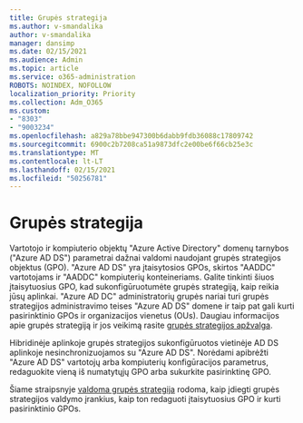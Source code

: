 ```yaml
---
title: Grupės strategija
ms.author: v-smandalika
author: v-smandalika
manager: dansimp
ms.date: 02/15/2021
ms.audience: Admin
ms.topic: article
ms.service: o365-administration
ROBOTS: NOINDEX, NOFOLLOW
localization_priority: Priority
ms.collection: Adm_O365
ms.custom:
- "8303"
- "9003234"
ms.openlocfilehash: a829a78bbe947300b6dabb9fdb36088c17809742
ms.sourcegitcommit: 6900c2b7208ca51a9873dfc2e00be6f66cb25e3c
ms.translationtype: MT
ms.contentlocale: lt-LT
ms.lasthandoff: 02/15/2021
ms.locfileid: "50256781"
---
```

# <a name="group-policy"></a>Grupės strategija

Vartotojo ir kompiuterio objektų "Azure Active Directory" domenų tarnybos ("Azure AD DS") parametrai dažnai valdomi naudojant grupės strategijos objektus (GPO). "Azure AD DS" yra įtaisytosios GPOs, skirtos "AADDC" vartotojams ir "AADDC" kompiuterių konteineriams. Galite tinkinti šiuos įtaisytuosius GPO, kad sukonfigūruotumėte grupės strategiją, kaip reikia jūsų aplinkai. "Azure AD DC" administratorių grupės nariai turi grupės strategijos administravimo teises "Azure AD DS" domene ir taip pat gali kurti pasirinktinio GPOs ir organizacijos vienetus (OUs). Daugiau informacijos apie grupės strategiją ir jos veikimą rasite [grupės strategijos apžvalga](https://docs.microsoft.com/previous-versions/windows/it-pro/windows-server-2012-R2-and-2012/hh831791(v=ws.11)).

Hibridinėje aplinkoje grupės strategijos sukonfigūruotos vietinėje AD DS aplinkoje nesinchronizuojamos su "Azure AD DS". Norėdami apibrėžti "Azure AD DS" vartotojų arba kompiuterių konfigūracijos parametrus, redaguokite vieną iš numatytųjų GPO arba sukurkite pasirinktinę GPO.

Šiame straipsnyje [valdoma grupės strategija](https://docs.microsoft.com/azure/active-directory-domain-services/manage-group-policy) rodoma, kaip įdiegti grupės strategijos valdymo įrankius, kaip ton redaguoti įtaisytuosius GPO ir kurti pasirinktinio GPOs.



